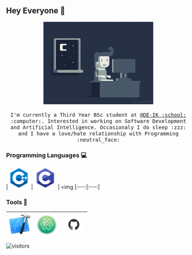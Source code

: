 
## Hey Everyone :wave:  

<p align="center">
  <img src="https://raw.githubusercontent.com/fulekylaszlo/fulekylaszlo/master/Pic/proggif.gif" width=300>
  <br><br>
  <samp>
    I'm currently a Third Year BSc student at <a href="http://https://www.inf.unideb.hu">@DE-IK :school: </a>:computer:.
    Interested in working on Software Development and Artificial Intelligence.
    Occasionaly I do sleep :zzz: and I have a love/hate relationship with Programming :neutral_face:
  </samp>
</p>

### Programming Languages  :computer:
|<img src="https://raw.githubusercontent.com/fulekylaszlo/fulekylaszlo/master/Pic/c++.png" width=60> | <img src="https://raw.githubusercontent.com/fulekylaszlo/fulekylaszlo/master/Pic/c.png" width=60> | <img 
|:---:|:---:|


### Tools :hammer:
|<img src="https://raw.githubusercontent.com/fulekylaszlo/fulekylaszlo/master/Pic/xcode.png" width=60> | <img src="https://raw.githubusercontent.com/fulekylaszlo/fulekylaszlo/master/Pic/atom.png" width=60> | <img src="https://raw.githubusercontent.com/fulekylaszlo/fulekylaszlo/master/Pic/github.png" width=60> |
|:---:|:---:|:---:|


  ![visitors](https://visitor-badge.laobi.icu/badge?page_id=fulekylaszlo.visitor-badge)
